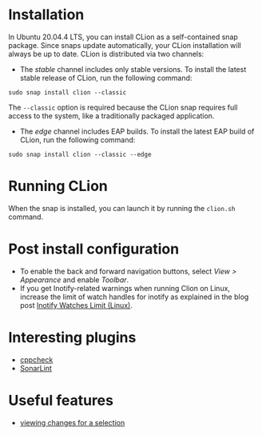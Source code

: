 # Installation
In Ubuntu 20.04.4 LTS, you can install CLion as a self-contained snap package.  Since snaps update automatically, your CLion installation will always be up to date.
CLion is distributed via two channels:

* The *stable* channel includes only stable versions.  To install the latest stable release of CLion, run the following command:

 ```
 sudo snap install clion --classic
 ```
The `--classic` option is required because the CLion snap requires full access to the system, like a traditionally packaged application.
* The *edge* channel includes EAP builds.  To install the latest EAP build of CLion, run the following command:

 ```
 sudo snap install clion --classic --edge
 ```

# Running CLion
When the snap is installed, you can launch it by running the `clion.sh` command.

# Post install configuration

* To enable the back and forward navigation buttons, select *View > Appearance* and enable *Toolbar*.
* If you get Inotify-related warnings when running Clion on Linux, increase the limit of watch handles for inotify as explained in the blog post [Inotify Watches Limit (Linux)](https://youtrack.jetbrains.com/articles/IDEA-A-2/Inotify-Watches-Limit-Linux).

# Interesting plugins
* [cppcheck](https://plugins.jetbrains.com/plugin/8143-cppcheck)
* [SonarLint](https://plugins.jetbrains.com/plugin/7973-sonarlint)

# Useful features
* [viewing changes for a selection](https://www.jetbrains.com/help/clion/viewing-changes-information.html#changes_history)